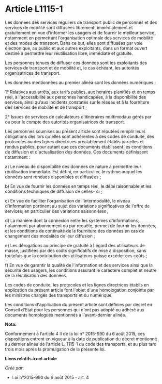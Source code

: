 # Article L1115-1

Les données des services réguliers de transport public de personnes et des services de mobilité sont diffusées librement,
immédiatement et gratuitement en vue d'informer les usagers et de fournir le meilleur service, notamment en permettant
l'organisation optimale des services de mobilité et des modes de transport. Dans ce but, elles sont diffusées par voie
électronique, au public et aux autres exploitants, dans un format ouvert destiné à permettre leur réutilisation libre,
immédiate et gratuite. 

Les personnes tenues de diffuser ces données sont les exploitants des services de transport et de mobilité et, le cas
échéant, les autorités organisatrices de transport. 

Les données mentionnées au premier alinéa sont les données numériques : 

1° Relatives aux arrêts, aux tarifs publics, aux horaires planifiés et en temps réel, à l'accessibilité aux personnes
handicapées, à la disponibilité des services, ainsi qu'aux incidents constatés sur le réseau et à la fourniture des services
de mobilité et de transport ; 

2° Issues de services de calculateurs d'itinéraires multimodaux gérés par ou pour le compte des autorités organisatrices de
transport. 

Les personnes soumises au présent article sont réputées remplir leurs obligations dès lors qu'elles sont adhérentes à des
codes de conduite, des protocoles ou des lignes directrices préalablement établis par elles et rendus publics, pour autant
que ces documents établissent les conditions de diffusion et d'actualisation des données. Ces documents définissent
notamment : 

a) Le niveau de disponibilité des données de nature à permettre leur réutilisation immédiate. Est défini, en particulier, le
rythme auquel les données sont rendues disponibles et diffusées ; 

b) En vue de fournir les données en temps réel, le délai raisonnable et les conditions techniques de diffusion de celles-
ci ; 

c) En vue de faciliter l'organisation de l'intermodalité, le niveau d'information pertinent au sujet des variations
significatives de l'offre de services, en particulier des variations saisonnières ; 

d) La manière dont la connexion entre les systèmes d'informations, notamment par abonnement ou par requête, permet de fournir
les données, et les conditions de continuité de la fourniture des données en cas de changement des modalités de leur
diffusion ; 

e) Les dérogations au principe de gratuité à l'égard des utilisateurs de masse, justifiées par des coûts significatifs de
mise à disposition, sans toutefois que la contribution des utilisateurs puisse excéder ces coûts ; 

f) En vue de garantir la qualité de l'information et des services ainsi que la sécurité des usagers, les conditions assurant
le caractère complet et neutre de la réutilisation des données. 

Les codes de conduite, les protocoles et les lignes directrices établis en application du présent article font l'objet d'une
homologation conjointe par les ministres chargés des transports et du numérique. 

Les conditions d'application du présent article sont définies par décret en Conseil d'Etat pour les personnes qui n'ont pas
adopté ou adhéré aux documents homologués mentionnés à l'avant-dernier alinéa.

**Nota:**

Conformément à l'article 4 II de la loi n° 2015-990 du 6 août 2015, ces dispositions entrent en vigueur à la date de
publication du décret mentionné au dernier alinéa de l'article L. 1115-1 du code des transports, et au plus tard trois mois
après la promulgation de la présente loi.

**Liens relatifs à cet article**

_Créé par_:

  - Loi n°2015-990 du 6 août 2015 - art. 4
